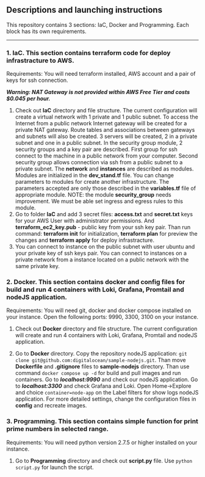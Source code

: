 Descriptions and launching instructions
---
This repository contains 3 sections: IaC, Docker and Programming. Each block has its own requirements.

-----------------------------------
### 1. IaC. This section contains terraform code for deploy infrastracture to AWS.
Requirements:
You will need terraform installed, AWS account and a pair of keys for ssh connection. 

***Warning: NAT Gateway is not provided within AWS Free Tier and costs $0.045 per hour.***

1. Check out **IaC** directory and file structure. The current configuration will create a virtual network with 1 private and 1 public subnet. To access the Internet from a public network Internet gateway will be created for a private NAT gateway. Route tables and associations between gateways and subnets will also be created. 3 servers will be created, 2 in a private subnet and one in a public subnet.
  In the security group module, 2 security groups and a key pair are described. First group for ssh connect to the machine in a public network from your computer. Second security group allows connection via ssh from a public subnet to a private subnet. 
  The **network** and **instances** are described as modules. Modules are initialized in the **dev_stand.tf** file. You can change parameters to modules for create another infrastructure. The parameters accepted are only those described in the **variables.tf** file of appropriate module.
NOTE: the module **security_group** needs improvement. We must be able set ingress and egress rules to this module.
2.  Go to folder **IaC** and add 3 secret files: **access.txt** and **secret.txt** keys for your AWS User with administrator permissions. And **terraform_ec2_key.pub** - public key from your ssh key pair. Than run command: **terraform init** for initialization, **terraform plan** for preview the changes and **terraform apply** for deploy infrastracture.
3.  You can connect to instance on the public subnet with user ubuntu and your private key of ssh keys pair. You can connect to instances on a private network from a instance located on a public network with the same private key.


### 2. Docker. This section contains docker and config files for build and run 4 containers with Loki, Grafana, Promtail and nodeJS application.
Requirements:
You will need git, docker and docker compose installed on your instance. Open the following ports: 9990, 3300, 3100 on your instance.

1. Check out **Docker** directory and file structure. The current configuration will create and run 4 containers with Loki, Grafana, Promtail and nodeJS application.
  
2.  Go to **Docker** directory. Copy the repository nodeJS application: ```git clone git@github.com:digitalocean/sample-nodejs.git```. Than move **Dockerfile** and **.gitignore** files to **sample-nodejs** directory. Than use command ```docker compose up -d``` for build and pull images and run containers. Go to ***localhost:9990*** and check our nodeJS application. Go to ***localhost:3300*** and check Grafana and Loki. Open Home->Explore and choice ```container=node-app``` on the Label filters for show logs nodeJS application. For more detailed settings, change the configuration files in **config** and recreate images.

### 3. Programming. This section contains simple function for print prime numbers in selected range.
Requirements:
You will need python version 2.7.5 or higher installed on your instance.

1. Go to **Programming** directory and check out **script.py** file. Use ```python script.py``` for launch the script.
   



